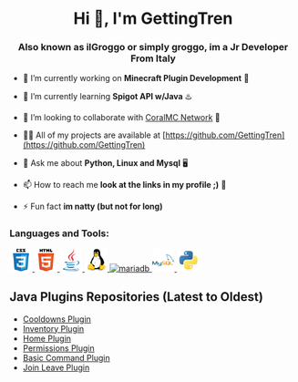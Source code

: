 <h1 align="center">Hi 👋, I'm GettingTren</h1>
<h3 align="center">Also known as ilGroggo or simply groggo, im a Jr Developer From Italy</h3>

- 🔭 I’m currently working on **Minecraft Plugin Development** 🔧
 
- 🌱 I’m currently learning **Spigot API w/Java** ♨️ 

- 👯 I’m looking to collaborate with [CoralMC Network](https://www.coralmc.it/) 👑

- 👨‍💻 All of my projects are available at [https://github.com/GettingTren](https://github.com/GettingTren)

- 💬 Ask me about **Python, Linux and Mysql** 🖥️

- 📫 How to reach me **look at the links in my profile ;)** 💬

- ⚡ Fun fact **im natty (but not for long)**

<h3 align="left">Languages and Tools:</h3>
<p align="left"> <a href="https://www.w3schools.com/css/" target="_blank" rel="noreferrer"> <img src="https://raw.githubusercontent.com/devicons/devicon/master/icons/css3/css3-original-wordmark.svg" alt="css3" width="40" height="40"/> </a> <a href="https://www.w3.org/html/" target="_blank" rel="noreferrer"> <img src="https://raw.githubusercontent.com/devicons/devicon/master/icons/html5/html5-original-wordmark.svg" alt="html5" width="40" height="40"/> </a> <a href="https://www.java.com" target="_blank" rel="noreferrer"> <img src="https://raw.githubusercontent.com/devicons/devicon/master/icons/java/java-original.svg" alt="java" width="40" height="40"/> </a> <a href="https://www.linux.org/" target="_blank" rel="noreferrer"> <img src="https://raw.githubusercontent.com/devicons/devicon/master/icons/linux/linux-original.svg" alt="linux" width="40" height="40"/> </a> <a href="https://mariadb.org/" target="_blank" rel="noreferrer"> <img src="https://www.vectorlogo.zone/logos/mariadb/mariadb-icon.svg" alt="mariadb" width="40" height="40"/> </a> <a href="https://www.mysql.com/" target="_blank" rel="noreferrer"> <img src="https://raw.githubusercontent.com/devicons/devicon/master/icons/mysql/mysql-original-wordmark.svg" alt="mysql" width="40" height="40"/> </a> <a href="https://www.python.org" target="_blank" rel="noreferrer"> <img src="https://raw.githubusercontent.com/devicons/devicon/master/icons/python/python-original.svg" alt="python" width="40" height="40"/> </a> </p>


## Java Plugins Repositories (Latest to Oldest)

- [Cooldowns Plugin](https://github.com/GettingTren/CooldownsPlugin)
- [Inventory Plugin](https://github.com/GettingTren/InventoryPlugin)
- [Home Plugin](https://github.com/GettingTren/HomePlugin)
- [Permissions Plugin](https://github.com/GettingTren/PermissionPlugin)
- [Basic Command Plugin](https://github.com/GettingTren/BasicCommandsPlugin)
- [Join Leave Plugin](https://github.com/GettingTren/JoinLeavePlugin)
